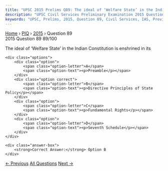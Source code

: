 ```yaml
---
title: "UPSC 2015 Prelims Q89: The ideal of ‘Welfare State’ in the Indian Constitution is e..."
description: "UPSC Civil Services Preliminary Examination 2015 Question 89 with options and answer"
keywords: "UPSC, Prelims, 2015, Question 89, Civil Services, IAS, Previous Year Questions"
---
```


<nav class="breadcrumb">
    <a href="../../">Home</a>
    <span>›</span>
    <a href="../">PIQ</a>
    <span>›</span>
    <a href="./">2015</a>
    <span>›</span>
    <span>Question 89</span>
</nav>

<div class="question-header">
    <div class="question-meta">
        <span class="year-badge">2015</span>
        <span class="question-number">Question 89</span>
        <span class="progress">89/100</span>
    </div>
    <div class="progress-bar">
        <div class="progress-fill" style="width: 89.0%"></div>
    </div>
</div>

<div class="question-content">
    <div class="question-text">
        <p>The ideal of ‘Welfare State’ in the Indian Constitution is enshrined in its</p>
    </div>
    
    <div class="options">
        <div class="option">
            <span class="option-letter">A</span>
            <span class="option-text"><p>Preamble</p></span>
        </div>
        <div class="option correct">
            <span class="option-letter">B</span>
            <span class="option-text"><p>Directive Principles of State Policy</p></span>
        </div>
        <div class="option">
            <span class="option-letter">C</span>
            <span class="option-text"><p>Fundamental Rights</p></span>
        </div>
        <div class="option">
            <span class="option-letter">D</span>
            <span class="option-text"><p>Seventh Schedule</p></span>
        </div>
    </div>

    <div class="answer-box">
        <strong>Correct Answer:</strong> Option B
    </div>
</div>

<div class="question-nav">
    <a href="../q088-consider-the-following-countries-1-china-2-france/" class="nav-btn prev">← Previous</a>
    <a href="../" class="nav-btn center">All Questions</a>
    <a href="../q090-the-substitution-of-steel-for-wooden-ploughs-in-ag/" class="nav-btn next">Next →</a>
</div>
